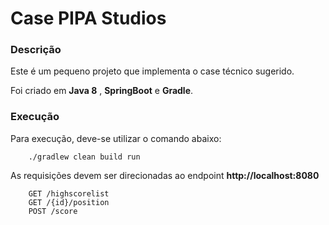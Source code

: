 # Case PIPA Studios

### Descrição


Este é um pequeno projeto que implementa o case técnico sugerido.

Foi criado em **Java 8** , **SpringBoot** e **Gradle**.
    
### Execução

Para execução, deve-se utilizar o comando abaixo:
        
        ./gradlew clean build run
        
As requisições devem ser direcionadas ao endpoint **http://localhost:8080**

        GET /highscorelist
        GET /{id}/position
        POST /score
        